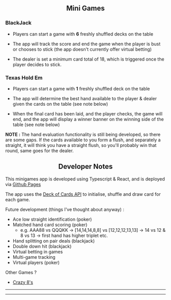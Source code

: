 <h2 align="center"> Mini Games </h2>

### BlackJack

- Players can start a game with **6** freshly shuffled decks on the table

- The app will track the score and end the game when the player is bust or chooses to stick (the app doesn't currently offer virtual betting)

- The dealer is set a minimum card total of 18, which is triggered once the player decides to stick.

### Texas Hold Em

- Players can start a game with **1** freshly shuffled deck on the table

- The app will determine the best hand available to the player & dealer given the cards on the table (see note below)
  
- When the final card has been laid, and the player checks, the game will end, and the app will display a winner banner on the winning side of the table (see note below)

**NOTE :** The hand evaluation functionality is still being developed, so there are some gaps. If the cards available to you form a flush, and separately a straight, it will think you have a straight flush, so you'll probably win that round, same goes for the dealer.

<h2 align="center"> Developer Notes </h2>

This minigames app is developed using Typescript & React, and is deployed via [Github Pages](https://dnyfzr.github.io/wildcard/)

The app uses the [Deck of Cards API](https://deckofcardsapi.com/) to initialise, shuffle and draw card for each game.  

Future development (things I've thought about anyway) :

- Ace low straight identification (poker)
- Matched hand card scoring (poker)
  - e.g. AAA88 vs QQQKK -> [14,14,14,8,8] vs [12,12,12,13,13] ->
    14 vs 12 & 8 vs 13 -> first hand has higher triplet etc.
- Hand splitting on pair deals (blackjack)
- Double down hit (blackjack)
- Virtual betting in games
- Multi-game tracking
- Virtual players (poker)

Other Games ?

- [Crazy 8's](https://en.wikipedia.org/wiki/Crazy_Eights)

---
---
